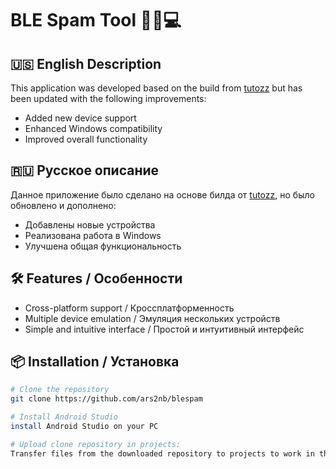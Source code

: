 # BLE Spam Tool 🔵📱💻

## 🇺🇸 English Description

This application was developed based on the build from [tutozz](https://github.com/tutozz/ble-spam-android) but has been updated with the following improvements:

- Added new device support
- Enhanced Windows compatibility
- Improved overall functionality

## 🇷🇺 Русское описание

Данное приложение было сделано на основе билда от [tutozz](https://github.com/tutozz/ble-spam-android), но было обновлено и дополнено:

- Добавлены новые устройства
- Реализована работа в Windows
- Улучшена общая функциональность

## 🛠 Features / Особенности

- Cross-platform support / Кроссплатформенность
- Multiple device emulation / Эмуляция нескольких устройств
- Simple and intuitive interface / Простой и интуитивный интерфейс

## 📦 Installation / Установка

```bash
# Clone the repository
git clone https://github.com/ars2nb/blespam

# Install Android Studio
install Android Studio on your PC

# Upload clone repository in projects:
Transfer files from the downloaded repository to projects to work in the application 
``` 
